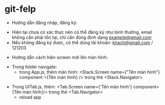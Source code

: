# git-felp
* Hướng dẫn đăng nhập, đăng ký:
- Hiện tại chưa có xác thực nên có thể đăng ký như bình thường, email không cần phải tồn tại, chỉ cần đúng định dạng example@gmail.com
- Nếu không đăng ký được, có thể dùng tài khoản: khach@gmail.com / 121203

* Hướng dẫn cách hiện screen mới lên màn hình:
- Trong folder navigate:
  + trong App.js, thêm màn hình:
   <Stack.Screen name={"Tên màn hình"} component ={Tên màn hình} />
   trong thẻ <Stack.Navigator>
 + Trong UITab.js, thêm:
    <Tab.Screen name={'Tên màn hình'} component={Tên màn hình}/>
    trong thẻ <Tab.Navigator>
    - reload app
